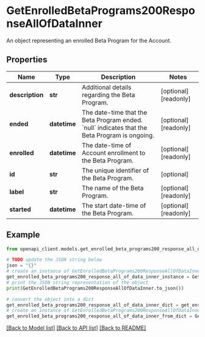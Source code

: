 # GetEnrolledBetaPrograms200ResponseAllOfDataInner

An object representing an enrolled Beta Program for the Account.

## Properties

Name | Type | Description | Notes
------------ | ------------- | ------------- | -------------
**description** | **str** | Additional details regarding the Beta Program. | [optional] [readonly] 
**ended** | **datetime** | The date-time that the Beta Program ended.  &#x60;null&#x60; indicates that the Beta Program is ongoing. | [optional] [readonly] 
**enrolled** | **datetime** | The date-time of Account enrollment to the Beta Program. | [optional] [readonly] 
**id** | **str** | The unique identifier of the Beta Program. | [optional] 
**label** | **str** | The name of the Beta Program. | [optional] [readonly] 
**started** | **datetime** | The start date-time of the Beta Program. | [optional] [readonly] 

## Example

```python
from openapi_client.models.get_enrolled_beta_programs200_response_all_of_data_inner import GetEnrolledBetaPrograms200ResponseAllOfDataInner

# TODO update the JSON string below
json = "{}"
# create an instance of GetEnrolledBetaPrograms200ResponseAllOfDataInner from a JSON string
get_enrolled_beta_programs200_response_all_of_data_inner_instance = GetEnrolledBetaPrograms200ResponseAllOfDataInner.from_json(json)
# print the JSON string representation of the object
print(GetEnrolledBetaPrograms200ResponseAllOfDataInner.to_json())

# convert the object into a dict
get_enrolled_beta_programs200_response_all_of_data_inner_dict = get_enrolled_beta_programs200_response_all_of_data_inner_instance.to_dict()
# create an instance of GetEnrolledBetaPrograms200ResponseAllOfDataInner from a dict
get_enrolled_beta_programs200_response_all_of_data_inner_from_dict = GetEnrolledBetaPrograms200ResponseAllOfDataInner.from_dict(get_enrolled_beta_programs200_response_all_of_data_inner_dict)
```
[[Back to Model list]](../README.md#documentation-for-models) [[Back to API list]](../README.md#documentation-for-api-endpoints) [[Back to README]](../README.md)


